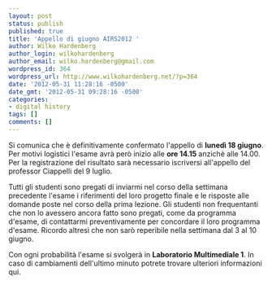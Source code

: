 ```yaml
---
layout: post
status: publish
published: true
title: 'Appello di giugno AIRS2012 '
author: Wilko Hardenberg
author_login: wilkohardenberg
author_email: wilko.hardenberg@gmail.com
wordpress_id: 364
wordpress_url: http://www.wilkohardenberg.net/?p=364
date: '2012-05-31 11:28:16 -0500'
date_gmt: '2012-05-31 09:28:16 -0500'
categories:
- digital history
tags: []
comments: []
---
```

<p>Si comunica che &egrave; definitivamente confermato l'appello di <strong>luned&igrave; 18 giugno</strong>. Per motivi logistici l'esame avr&agrave; per&ograve; inizio alle <strong>ore 14.15</strong> anzich&egrave; alle 14.00. Per la registrazione del risultato sar&agrave; necessario iscriversi all'appello del professor Ciappelli del 9 luglio.</p>
<p>Tutti gli studenti sono pregati di inviarmi nel corso della settimana precedente l'esame i riferimenti del loro progetto finale e le risposte alle domande poste nel corso della prima lezione. Gli studenti non frequentanti che non lo avessero ancora fatto sono pregati, come da programma d'esame, di contattarmi preventivamente per concordare il loro programma d'esame. Ricordo altres&igrave; che non sar&ograve; reperibile nella settimana dal 3 al 10 giugno.</p>
<p>Con ogni probabilit&agrave; l'esame si svolger&agrave; in <strong>Laboratorio Multimediale 1</strong>. In caso di cambiamenti dell'ultimo minuto potrete trovare ulteriori informazioni qui.</p>
